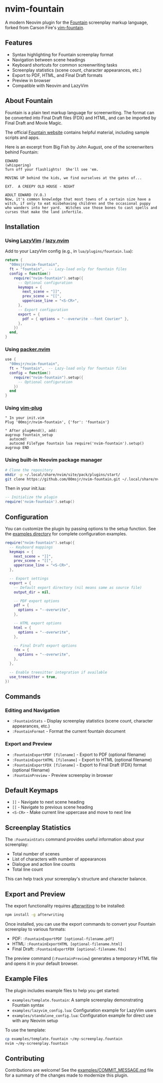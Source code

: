 # nvim-fountain

A modern Neovim plugin for the [Fountain](https://fountain.io/) screenplay markup language, forked from Carson Fire's [vim-fountain](http://www.vim.org/scripts/script.php?script_id=3880).

## Features

- Syntax highlighting for Fountain screenplay format
- Navigation between scene headings
- Keyboard shortcuts for common screenwriting tasks
- Screenplay statistics (scene count, character appearances, etc.)
- Export to PDF, HTML, and Final Draft formats
- Preview in browser
- Compatible with Neovim and LazyVim

## About Fountain

Fountain is a plain text markup language for screenwriting. The format can be converted into Final Draft files (FDX) and HTML, and can be imported by Final Draft and Movie Magic.

The official [Fountain website](https://fountain.io/) contains helpful material, including sample scripts and apps.

Here is an excerpt from Big Fish by John August, one of the screenwriters behind Fountain:

```
EDWARD
(whispering)
Turn off your flashlights!  She'll see 'em.

MOVING UP behind the kids, we find ourselves at the gates of...

EXT.  A CREEPY OLD HOUSE - NIGHT

ADULT EDWARD (V.O.)
Now, it's common knowledge that most towns of a certain size have a witch, if only to eat misbehaving children and the occasional puppy who wanders into her yard.  Witches use those bones to cast spells and curses that make the land infertile.
```

## Installation

### Using [LazyVim](https://github.com/LazyVim/LazyVim) / [lazy.nvim](https://github.com/folke/lazy.nvim)

Add to your LazyVim config (e.g., in `lua/plugins/fountain.lua`):

```lua
return {
  "00msjr/nvim-fountain",
  ft = "fountain",  -- Lazy-load only for fountain files
  config = function()
    require("nvim-fountain").setup({
      -- Optional configuration
      keymaps = {
        next_scene = "]]",
        prev_scene = "[[",
        uppercase_line = "<S-CR>",
      },
      -- Export configuration
      export = {
        pdf = { options = "--overwrite --font Courier" },
      },
    })
  end,
}
```

### Using [packer.nvim](https://github.com/wbthomason/packer.nvim)

```lua
use {
  "00msjr/nvim-fountain",
  ft = "fountain",  -- Lazy-load only for fountain files
  config = function()
    require("nvim-fountain").setup({
      -- Optional configuration
    })
  end
}
```

### Using [vim-plug](https://github.com/junegunn/vim-plug)

```vim
" In your init.vim
Plug '00msjr/nvim-fountain', {'for': 'fountain'}

" After plug#end(), add:
augroup fountain_setup
  autocmd!
  autocmd FileType fountain lua require('nvim-fountain').setup()
augroup END
```

### Using built-in Neovim package manager

```bash
# Clone the repository
mkdir -p ~/.local/share/nvim/site/pack/plugins/start/
git clone https://github.com/00msjr/nvim-fountain.git ~/.local/share/nvim/site/pack/plugins/start/nvim-fountain
```

Then in your init.lua:

```lua
-- Initialize the plugin
require('nvim-fountain').setup()
```

## Configuration

You can customize the plugin by passing options to the setup function. See the [examples directory](./examples/) for complete configuration examples.

```lua
require("nvim-fountain").setup({
  -- Keyboard mappings
  keymaps = {
    next_scene = "]]",
    prev_scene = "[[",
    uppercase_line = "<S-CR>",
  },

  -- Export settings
  export = {
    -- Default export directory (nil means same as source file)
    output_dir = nil,

    -- PDF export options
    pdf = {
      options = "--overwrite",
    },

    -- HTML export options
    html = {
      options = "--overwrite",
    },

    -- Final Draft export options
    fdx = {
      options = "--overwrite",
    },
  },

  -- Enable treesitter integration if available
  use_treesitter = true,
})
```

## Commands

### Editing and Navigation

- `:FountainStats` - Display screenplay statistics (scene count, character appearances, etc.)
- `:FountainFormat` - Format the current fountain document

### Export and Preview

- `:FountainExportPDF [filename]` - Export to PDF (optional filename)
- `:FountainExportHTML [filename]` - Export to HTML (optional filename)
- `:FountainExportFDX [filename]` - Export to Final Draft (FDX) format (optional filename)
- `:FountainPreview` - Preview screenplay in browser

## Default Keymaps

- `]]` - Navigate to next scene heading
- `[[` - Navigate to previous scene heading
- `<S-CR>` - Make current line uppercase and move to next line

## Screenplay Statistics

The `:FountainStats` command provides useful information about your screenplay:

- Total number of scenes
- List of characters with number of appearances
- Dialogue and action line counts
- Total line count

This can help track your screenplay's structure and character balance.

## Export and Preview

The export functionality requires [afterwriting](https://github.com/ifrost/afterwriting-labs/blob/master/docs/clients.md) to be installed:

```bash
npm install -g afterwriting
```

Once installed, you can use the export commands to convert your Fountain screenplay to various formats:

- PDF: `:FountainExportPDF [optional-filename.pdf]`
- HTML: `:FountainExportHTML [optional-filename.html]`
- Final Draft: `:FountainExportFDX [optional-filename.fdx]`

The preview command (`:FountainPreview`) generates a temporary HTML file and opens it in your default browser.

## Example Files

The plugin includes example files to help you get started:

- `examples/template.fountain`: A sample screenplay demonstrating Fountain syntax
- `examples/lazyvim_config.lua`: Configuration example for LazyVim users
- `examples/standalone_config.lua`: Configuration example for direct use with any Neovim setup

To use the template:

```bash
cp examples/template.fountain ~/my-screenplay.fountain
nvim ~/my-screenplay.fountain
```

## Contributing

Contributions are welcome! See the [examples/COMMIT_MESSAGE.md](./examples/COMMIT_MESSAGE.md) file for a summary of the changes made to modernize this plugin.
